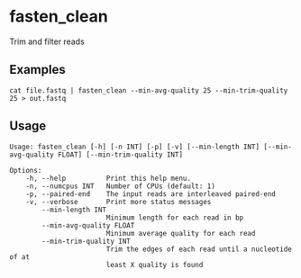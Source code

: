 # fasten_clean

Trim and filter reads

## Examples

```
cat file.fastq | fasten_clean --min-avg-quality 25 --min-trim-quality 25 > out.fastq
```

## Usage

    Usage: fasten_clean [-h] [-n INT] [-p] [-v] [--min-length INT] [--min-avg-quality FLOAT] [--min-trim-quality INT]
    
    Options:
        -h, --help          Print this help menu.
        -n, --numcpus INT   Number of CPUs (default: 1)
        -p, --paired-end    The input reads are interleaved paired-end
        -v, --verbose       Print more status messages
            --min-length INT
                            Minimum length for each read in bp
            --min-avg-quality FLOAT
                            Minimum average quality for each read
            --min-trim-quality INT
                            Trim the edges of each read until a nucleotide of at
                            least X quality is found
    
